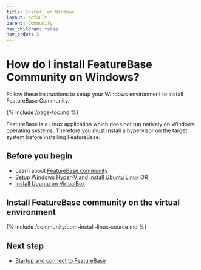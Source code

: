 ```yaml
---
title: Install on Windows
layout: default
parent: Community
has_children: false
nav_order: 3
---
```


# How do I install FeatureBase Community on Windows?

Follow these instructions to setup your Windows environment to install FeatureBase Community.

{% include /page-toc.md %}

FeatureBase is a Linux application which does not run natively on Windows operating systems. Therefore you must install a hypervisor on the target system before installing FeatureBase.

## Before you begin

* Learn about [FeatureBase community]()
* [Setup Windows Hyper-V and install Ubuntu Linux](https://wiki.ubuntu.com/Hyper-V) OR
* [Install Ubuntu on VirtualBox](https://ubuntu.com/tutorials/how-to-run-ubuntu-desktop-on-a-virtual-machine-using-virtualbox#1-overview)


## Install FeatureBase community on the virtual environment

{% include /community/com-install-linux-source.md %}

## Next step

* [Startup and connect to FeatureBase](/com-startup-connect)
